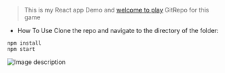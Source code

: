 > This is my React app Demo and [welcome to play](https://hyc0812.github.io/deploy-reactapp-typing-game/)
> GitRepo for this game

- How To Use
Clone the repo and navigate to the directory of the folder:
```linux
npm install
npm start
```

![Image description](https://dev-to-uploads.s3.amazonaws.com/uploads/articles/d7fhgjgdopxli95zsxfn.png)
